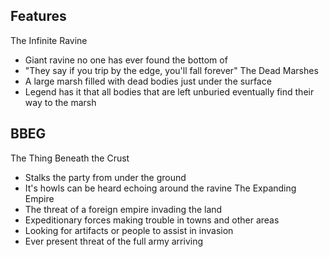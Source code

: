 ## Features
The Infinite Ravine
- Giant ravine no one has ever found the bottom of
- "They say if you trip by the edge, you'll fall forever"
The Dead Marshes
- A large marsh filled with dead bodies just under the surface
- Legend has it that all bodies that are left unburied eventually find their way to the marsh

## BBEG
The Thing Beneath the Crust
- Stalks the party from under the ground
- It's howls can be heard echoing around the ravine
The Expanding Empire
- The threat of a foreign empire invading the land
- Expeditionary forces making trouble in towns and other areas
- Looking for artifacts or people to assist in invasion
- Ever present threat of the full army arriving
